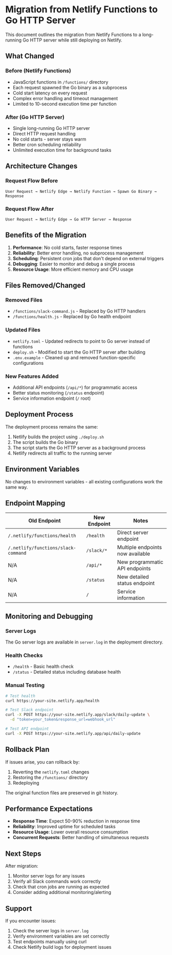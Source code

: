# Migration from Netlify Functions to Go HTTP Server

This document outlines the migration from Netlify Functions to a long-running Go HTTP server while still deploying on Netlify.

## What Changed

### Before (Netlify Functions)
- JavaScript functions in `/functions/` directory
- Each request spawned the Go binary as a subprocess
- Cold start latency on every request
- Complex error handling and timeout management
- Limited to 10-second execution time per function

### After (Go HTTP Server)
- Single long-running Go HTTP server
- Direct HTTP request handling
- No cold starts - server stays warm
- Better cron scheduling reliability
- Unlimited execution time for background tasks

## Architecture Changes

### Request Flow Before
```
User Request → Netlify Edge → Netlify Function → Spawn Go Binary → Response
```

### Request Flow After
```
User Request → Netlify Edge → Go HTTP Server → Response
```

## Benefits of the Migration

1. **Performance**: No cold starts, faster response times
2. **Reliability**: Better error handling, no subprocess management
3. **Scheduling**: Persistent cron jobs that don't depend on external triggers
4. **Debugging**: Easier to monitor and debug a single process
5. **Resource Usage**: More efficient memory and CPU usage

## Files Removed/Changed

### Removed Files
- `/functions/slack-command.js` - Replaced by Go HTTP handlers
- `/functions/health.js` - Replaced by Go health endpoint

### Updated Files
- `netlify.toml` - Updated redirects to point to Go server instead of functions
- `deploy.sh` - Modified to start the Go HTTP server after building
- `.env.example` - Cleaned up and removed function-specific configurations

### New Features Added
- Additional API endpoints (`/api/*`) for programmatic access
- Better status monitoring (`/status` endpoint)
- Service information endpoint (`/` root)

## Deployment Process

The deployment process remains the same:
1. Netlify builds the project using `./deploy.sh`
2. The script builds the Go binary
3. The script starts the Go HTTP server as a background process
4. Netlify redirects all traffic to the running server

## Environment Variables

No changes to environment variables - all existing configurations work the same way.

## Endpoint Mapping

| Old Endpoint | New Endpoint | Notes |
|--------------|--------------|-------|
| `/.netlify/functions/health` | `/health` | Direct server endpoint |
| `/.netlify/functions/slack-command` | `/slack/*` | Multiple endpoints now available |
| N/A | `/api/*` | New programmatic API endpoints |
| N/A | `/status` | New detailed status endpoint |
| N/A | `/` | Service information |

## Monitoring and Debugging

### Server Logs
The Go server logs are available in `server.log` in the deployment directory.

### Health Checks
- `/health` - Basic health check
- `/status` - Detailed status including database health

### Manual Testing
```bash
# Test health
curl https://your-site.netlify.app/health

# Test Slack endpoint
curl -X POST https://your-site.netlify.app/slack/daily-update \
  -d "token=your_token&response_url=webhook_url"

# Test API endpoint
curl -X POST https://your-site.netlify.app/api/daily-update
```

## Rollback Plan

If issues arise, you can rollback by:
1. Reverting the `netlify.toml` changes
2. Restoring the `/functions/` directory
3. Redeploying

The original function files are preserved in git history.

## Performance Expectations

- **Response Time**: Expect 50-90% reduction in response time
- **Reliability**: Improved uptime for scheduled tasks
- **Resource Usage**: Lower overall resource consumption
- **Concurrent Requests**: Better handling of simultaneous requests

## Next Steps

After migration:
1. Monitor server logs for any issues
2. Verify all Slack commands work correctly
3. Check that cron jobs are running as expected
4. Consider adding additional monitoring/alerting

## Support

If you encounter issues:
1. Check the server logs in `server.log`
2. Verify environment variables are set correctly
3. Test endpoints manually using curl
4. Check Netlify build logs for deployment issues
